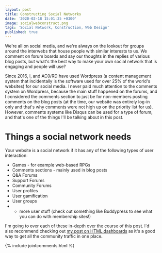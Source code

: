 ```yaml
---
layout: post
title: Constructing Social Networks
date: '2020-02-18 15:01:35 +0300'
image: socialwebconstruct.png
tags: 'Social Network, Construction, Web Design'
published: true
---
```

We're all on social media, and we're always on the lookout for groups around the interwebs that house people with similar interests to us. We comment on forum boards and say our thoughts in the replies of various blog posts, but what's the best way to make your own social network that is engaging and people will use?

Since 2016, I, and AC0/RD have used Wordpress (a content management system that incidentally is the software used for over 25% of the world's websites) for our social media. I never paid much attention to the comments system on Wordpress, because the main stuff happened on the forums, and I considered the comments section to just be for non-members posting comments on the blog posts (at the time, our website was entirely log-in only and that's why comments were not high up on the priority list for us). However, comments systems like Disqus can be used for a type of forum, and that's one of the things I'll be talking about in this post.

# Things a social network needs
Your website is a social network if it has any of the following types of user interaction:
* Games - for example web-based RPGs
* Comments sections - mainly used in blog posts
* Q&A Forums
* Support Forums
* Community Forums
* User profiles
* User gamification
* User groups 
* + more user stuff (check out something like Buddypress to see what you can do with membership sites!)

I'm going to over each of these in-depth over the course of this post. I'd also recommend checking out [my post on HTML dashboards](https://acord-robotics.github.io/acord-robotics.github11//2020/02/23/start-the-day-with-the-right-habit/ "HTML Dashboards") as it's a good way to get all the community traffic in one place.

{% include jointcomments.html %}


